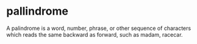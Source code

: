 # pallindrome
A palindrome is a word, number, phrase, or other sequence of characters which reads the same backward as forward, such as madam, racecar. 
